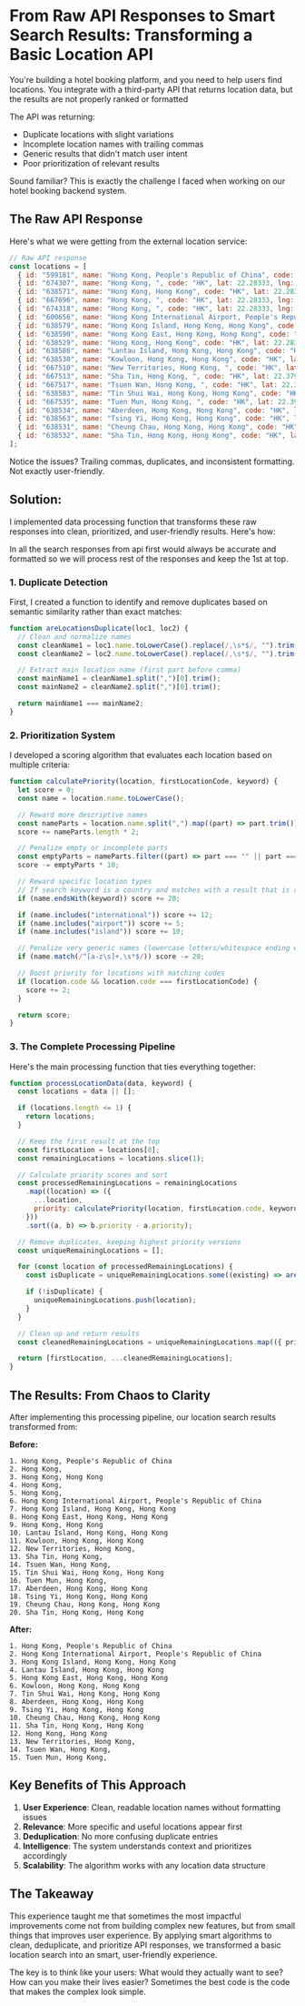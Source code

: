 # From Raw API Responses to Smart Search Results: Transforming a Basic Location API

You're building a hotel booking platform, and you need to help users find locations. You integrate with a third-party API that returns location data, but the results are not properly ranked or formatted

The API was returning:

- Duplicate locations with slight variations
- Incomplete location names with trailing commas
- Generic results that didn't match user intent
- Poor prioritization of relevant results

Sound familiar? This is exactly the challenge I faced when working on our hotel booking backend system.

## The Raw API Response

Here's what we were getting from the external location service:

```javascript
// Raw API response
const locations = [
  { id: "599181", name: "Hong Kong, People's Republic of China", code: "CN", lat: 22.233358, lng: 114.122479 },
  { id: "674307", name: "Hong Kong, ", code: "HK", lat: 22.28333, lng: 114.15875 },
  { id: "638571", name: "Hong Kong, Hong Kong", code: "HK", lat: 22.28333, lng: 114.15875 },
  { id: "667696", name: "Hong Kong, ", code: "HK", lat: 22.28333, lng: 114.15875 },
  { id: "674318", name: "Hong Kong, ", code: "HK", lat: 22.28333, lng: 114.15875 },
  { id: "600656", name: "Hong Kong International Airport, People's Republic of China", code: "CN", lat: 22.245097, lng: 114.118412 },
  { id: "638579", name: "Hong Kong Island, Hong Kong, Hong Kong", code: "HK", lat: 22.24798, lng: 114.186745 },
  { id: "638590", name: "Hong Kong East, Hong Kong, Hong Kong", code: "HK", lat: 22.269901, lng: 114.224871 },
  { id: "638529", name: "Hong Kong, Hong Kong", code: "HK", lat: 22.28333, lng: 114.15875 },
  { id: "638586", name: "Lantau Island, Hong Kong, Hong Kong", code: "HK", lat: 22.318955, lng: 114.03946 },
  { id: "638530", name: "Kowloon, Hong Kong, Hong Kong", code: "HK", lat: 22.325375, lng: 114.198885 },
  { id: "667510", name: "New Territories, Hong Kong, ", code: "HK", lat: 22.396845, lng: 114.148319 },
  { id: "667513", name: "Sha Tin, Hong Kong, ", code: "HK", lat: 22.379604, lng: 114.187775 },
  { id: "667517", name: "Tsuen Wan, Hong Kong, ", code: "HK", lat: 22.374465, lng: 114.110401 },
  { id: "638583", name: "Tin Shui Wai, Hong Kong, Hong Kong", code: "HK", lat: 22.459955, lng: 114.003495 },
  { id: "667535", name: "Tuen Mun, Hong Kong, ", code: "HK", lat: 22.39107, lng: 113.97633 },
  { id: "638534", name: "Aberdeen, Hong Kong, Hong Kong", code: "HK", lat: 22.24781, lng: 114.160715 },
  { id: "638563", name: "Tsing Yi, Hong Kong, Hong Kong", code: "HK", lat: 22.34146, lng: 114.09705 },
  { id: "638531", name: "Cheung Chau, Hong Kong, Hong Kong", code: "HK", lat: 22.214255, lng: 114.02919 },
  { id: "638532", name: "Sha Tin, Hong Kong, Hong Kong", code: "HK", lat: 22.379604, lng: 114.187775 },
];
```

Notice the issues? Trailing commas, duplicates, and inconsistent formatting. Not exactly user-friendly.

## Solution:

I implemented data processing function that transforms these raw responses into clean, prioritized, and user-friendly results. Here's how:

In all the search responses from api first would always be accurate and formatted so we will process rest of the responses and keep the 1st at top.

### 1. Duplicate Detection

First, I created a function to identify and remove duplicates based on semantic similarity rather than exact matches:

```javascript
function areLocationsDuplicate(loc1, loc2) {
  // Clean and normalize names
  const cleanName1 = loc1.name.toLowerCase().replace(/,\s*$/, "").trim();
  const cleanName2 = loc2.name.toLowerCase().replace(/,\s*$/, "").trim();

  // Extract main location name (first part before comma)
  const mainName1 = cleanName1.split(",")[0].trim();
  const mainName2 = cleanName2.split(",")[0].trim();

  return mainName1 === mainName2;
}
```

### 2. Prioritization System

I developed a scoring algorithm that evaluates each location based on multiple criteria:

```javascript
function calculatePriority(location, firstLocationCode, keyword) {
  let score = 0;
  const name = location.name.toLowerCase();

  // Reward more descriptive names
  const nameParts = location.name.split(",").map((part) => part.trim());
  score += nameParts.length * 2;

  // Penalize empty or incomplete parts
  const emptyParts = nameParts.filter((part) => part === "" || part === " ").length;
  score -= emptyParts * 10;

  // Reward specific location types
  // If search keyword is a country and matches with a result that is ranked higher
  if (name.endsWith(keyword)) score += 20;

  if (name.includes("international")) score += 12;
  if (name.includes("airport")) score += 5;
  if (name.includes("island")) score += 10;

  // Penalize very generic names (lowercase letters/whitespace ending with a comma)
  if (name.match(/^[a-z\s]+,\s*$/)) score -= 20;

  // Boost priority for locations with matching codes
  if (location.code && location.code === firstLocationCode) {
    score += 2;
  }

  return score;
}
```

### 3. The Complete Processing Pipeline

Here's the main processing function that ties everything together:

```javascript
function processLocationData(data, keyword) {
  const locations = data || [];

  if (locations.length <= 1) {
    return locations;
  }

  // Keep the first result at the top
  const firstLocation = locations[0];
  const remainingLocations = locations.slice(1);

  // Calculate priority scores and sort
  const processedRemainingLocations = remainingLocations
    .map((location) => ({
      ...location,
      priority: calculatePriority(location, firstLocation.code, keyword),
    }))
    .sort((a, b) => b.priority - a.priority);

  // Remove duplicates, keeping highest priority versions
  const uniqueRemainingLocations = [];

  for (const location of processedRemainingLocations) {
    const isDuplicate = uniqueRemainingLocations.some((existing) => areLocationsDuplicate(location, existing));

    if (!isDuplicate) {
      uniqueRemainingLocations.push(location);
    }
  }

  // Clean up and return results
  const cleanedRemainingLocations = uniqueRemainingLocations.map(({ priority, ...location }) => location);

  return [firstLocation, ...cleanedRemainingLocations];
}
```

## The Results: From Chaos to Clarity

After implementing this processing pipeline, our location search results transformed from:

**Before:**

```
1. Hong Kong, People's Republic of China
2. Hong Kong,
3. Hong Kong, Hong Kong
4. Hong Kong,
5. Hong Kong,
6. Hong Kong International Airport, People's Republic of China
7. Hong Kong Island, Hong Kong, Hong Kong
8. Hong Kong East, Hong Kong, Hong Kong
9. Hong Kong, Hong Kong
10. Lantau Island, Hong Kong, Hong Kong
11. Kowloon, Hong Kong, Hong Kong
12. New Territories, Hong Kong,
13. Sha Tin, Hong Kong,
14. Tsuen Wan, Hong Kong,
15. Tin Shui Wai, Hong Kong, Hong Kong
16. Tuen Mun, Hong Kong,
17. Aberdeen, Hong Kong, Hong Kong
18. Tsing Yi, Hong Kong, Hong Kong
19. Cheung Chau, Hong Kong, Hong Kong
20. Sha Tin, Hong Kong, Hong Kong
```

**After:**

```
1. Hong Kong, People's Republic of China
2. Hong Kong International Airport, People's Republic of China
3. Hong Kong Island, Hong Kong, Hong Kong
4. Lantau Island, Hong Kong, Hong Kong
5. Hong Kong East, Hong Kong, Hong Kong
6. Kowloon, Hong Kong, Hong Kong
7. Tin Shui Wai, Hong Kong, Hong Kong
8. Aberdeen, Hong Kong, Hong Kong
9. Tsing Yi, Hong Kong, Hong Kong
10. Cheung Chau, Hong Kong, Hong Kong
11. Sha Tin, Hong Kong, Hong Kong
12. Hong Kong, Hong Kong
13. New Territories, Hong Kong,
14. Tsuen Wan, Hong Kong,
15. Tuen Mun, Hong Kong,
```

## Key Benefits of This Approach

1. **User Experience**: Clean, readable location names without formatting issues
2. **Relevance**: More specific and useful locations appear first
3. **Deduplication**: No more confusing duplicate entries
4. **Intelligence**: The system understands context and prioritizes accordingly
5. **Scalability**: The algorithm works with any location data structure

## The Takeaway

This experience taught me that sometimes the most impactful improvements come not from building complex new features, but from small things that improves user experience. By applying smart algorithms to clean, deduplicate, and prioritize API responses, we transformed a basic location search into an smart, user-friendly experience.

The key is to think like your users: What would they actually want to see? How can you make their lives easier? Sometimes the best code is the code that makes the complex look simple.

